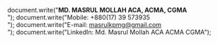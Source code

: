 document.write("<b>MD. MASRUL MOLLAH ACA, ACMA, CGMA</b> <br/>");
document.write("Mobile: +880(17) 39 573935 <br/> ");
document.write("E-mail: <font color='red'>masrulkpmg@gmail.com</font> <br/>");
document.write("LinkedIn: Md. Masrul Mollah ACA ACMA CGMA");
